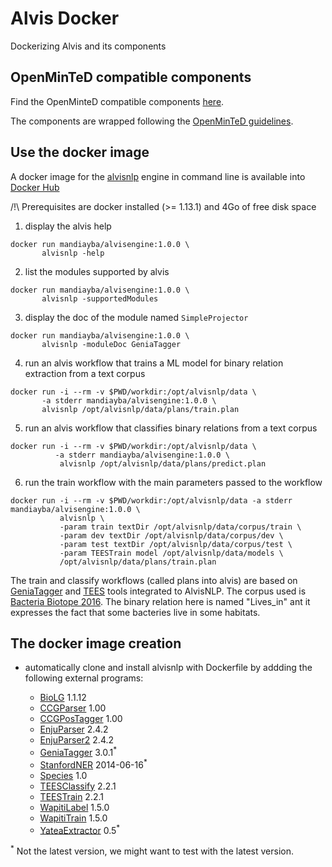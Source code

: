 # Alvis Docker
Dockerizing Alvis and its components

## OpenMinTeD compatible components
Find the OpenMinteD compatible components [here](https://github.com/openminted/alvis-docker/tree/master/openminted-components).

The components are wrapped following the [OpenMinTeD guidelines](https://guidelines.openminted.eu/sharing-components-as-dockerised-images.html).


## Use the docker image

A docker image for the [alvisnlp](https://github.com/Bibliome/alvisnlp) engine in command line is available into [Docker Hub](https://hub.docker.com/r/mandiayba/alvisengine)

/!\ Prerequisites are docker installed (>= 1.13.1) and 4Go of free disk space

1. display the alvis help

```{r, engine='bash', count_lines}
docker run mandiayba/alvisengine:1.0.0 \
       alvisnlp -help
```

2. list the modules supported by alvis

```
docker run mandiayba/alvisengine:1.0.0 \
       alvisnlp -supportedModules
```

3. display the doc of the module named `SimpleProjector`

```
docker run mandiayba/alvisengine:1.0.0 \
       alvisnlp -moduleDoc GeniaTagger
```

4. run an alvis workflow that trains a ML model for binary relation extraction from a text corpus

```
docker run -i --rm -v $PWD/workdir:/opt/alvisnlp/data \
       -a stderr mandiayba/alvisengine:1.0.0 \
       alvisnlp /opt/alvisnlp/data/plans/train.plan
```

5. run an alvis workflow that classifies binary relations from a text corpus

```
docker run -i --rm -v $PWD/workdir:/opt/alvisnlp/data \
          -a stderr mandiayba/alvisengine:1.0.0 \
           alvisnlp /opt/alvisnlp/data/plans/predict.plan
```

6. run the train workflow with the main parameters passed to the workflow 
```
docker run -i --rm -v $PWD/workdir:/opt/alvisnlp/data -a stderr mandiayba/alvisengine:1.0.0 \
           alvisnlp \
           -param train textDir /opt/alvisnlp/data/corpus/train \
           -param dev textDir /opt/alvisnlp/data/corpus/dev \
           -param test textDir /opt/alvisnlp/data/corpus/test \
           -param TEESTrain model /opt/alvisnlp/data/models \
           /opt/alvisnlp/data/plans/train.plan
```

The train and classify workflows (called plans into alvis) are based on [GeniaTagger](http://www.nactem.ac.uk/GENIA/tagger/) and [TEES](https://github.com/jbjorne/TEES/) tools integrated to AlvisNLP. The corpus used is [Bacteria Biotope 2016](https://sites.google.com/site/bionlpst2016/tasks/bb2). The binary relation here is named "Lives_in" ant it expresses the fact that some bacteries live in some habitats.


## The docker image creation

* automatically clone and install alvisnlp with Dockerfile by addding the following external programs: 

 
  * [BioLG](http://mars.cs.utu.fi/biolg/) 1.1.12
  * [CCGParser](http://www.cl.cam.ac.uk/~sc609/candc-1.00.html) 1.00
  * [CCGPosTagger](http://www.cl.cam.ac.uk/~sc609/candc-1.00.html) 1.00
  * [EnjuParser](https://github.com/mynlp/enju) 2.4.2
  * [EnjuParser2](https://github.com/mynlp/enju) 2.4.2
  * [GeniaTagger](http://www.nactem.ac.uk/GENIA/tagger/) 3.0.1<sup>*</sup>
  * [StanfordNER](https://nlp.stanford.edu/software/CRF-NER.shtml) 2014-06-16<sup>*</sup>
  * [Species](http://download.jensenlab.org/species_tagger.tar.gz) 1.0
  * [TEESClassify](https://github.com/jbjorne/TEES/) 2.2.1
  * [TEESTrain](https://github.com/jbjorne/TEES/) 2.2.1
  <!--* [TreeTagger](http://www.cis.uni-muenchen.de/~schmid/tools/TreeTagger/) 3.2<sup>*</sup>-->
  * [WapitiLabel](https://wapiti.limsi.fr/) 1.5.0
  * [WapitiTrain](https://wapiti.limsi.fr/) 1.5.0
  * [YateaExtractor](https://perso.limsi.fr/hamon/YaTeA/) 0.5<sup>*</sup>

<sup>*</sup> Not the latest version, we might want to test with the latest version.
